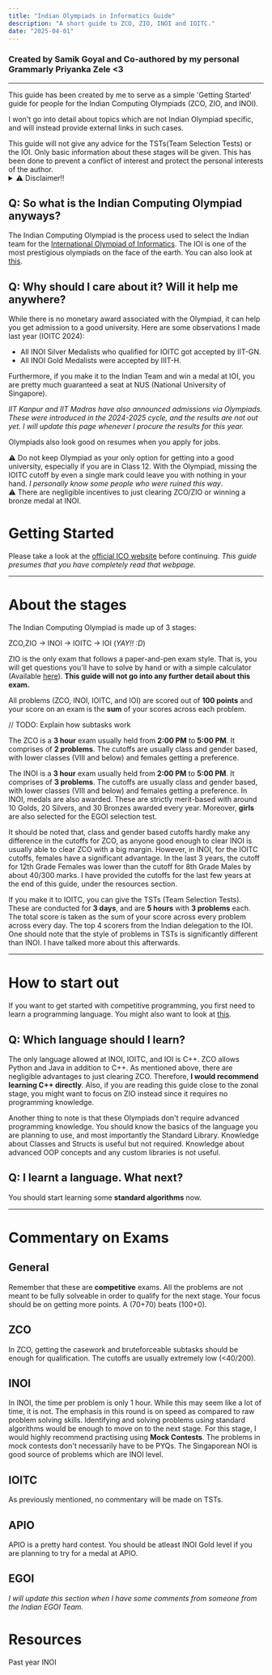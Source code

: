 ```yaml
---
title: "Indian Olympiads in Informatics Guide"
description: "A short guide to ZCO, ZIO, INOI and IOITC."
date: "2025-04-01"
---
```

### Created by Samik Goyal and Co-authored by my personal Grammarly Priyanka Zele <3

---

This guide has been created by me to serve as a simple 'Getting Started' guide for people for the Indian Computing Olympiads (ZCO, ZIO, and INOI).

I won't go into detail about topics which are not Indian Olympiad specific, and will instead provide external links in such cases.

<div class="block danger">
    This guide will not give any advice for the TSTs(Team Selection Tests) or the IOI. Only basic information about these stages will be given. This has been done to prevent a conflict of interest and protect the personal interests of the author.
</div>

<details>
    <summary>⚠️ Disclaimer!!</summary>
    This guide helps those who help themselves. It has not been made with the intention of spoonfeeding you everything.
</details>

## Q: So what is the Indian Computing Olympiad anyways?

The Indian Computing Olympiad is the process used to select the Indian team for the [International Olympiad of Informatics](https://ioinformatics.org/). The IOI is one of the most prestigious olympiads on the face of the earth. You can also look at [this](https://usaco.guide/general/intro-cp).

## Q: Why should I care about it? Will it help me anywhere?

While there is no monetary award associated with the Olympiad, it can help you get admission to a good university. Here are some observations I made last year (IOITC 2024):

- All INOI Silver Medalists who qualified for IOITC got accepted by IIT-GN.
- All INOI Gold Medalists were accepted by IIIT-H.

Furthermore, if you make it to the Indian Team and win a medal at IOI, you are pretty much guaranteed a seat at NUS (National University of Singapore).

_IIT Kanpur and IIT Madras have also announced admissions via Olympiads. These were introduced in the 2024-2025 cycle, and the results are not out yet. I will update this page whenever I procure the results for this year._

Olympiads also look good on resumes when you apply for jobs.

<div class="block danger">
⚠ Do not keep Olympiad as your only option for getting into a good university, especially if you are in Class 12. With the Olympiad, missing the IOITC cutoff by even a single mark could leave you with nothing in your hand. <i>I personally know some people who were ruined this way</i>.
</div>

<div class="block danger">
⚠ There are negligible incentives to just clearing ZCO/ZIO or winning a bronze medal at INOI.
</div>

# Getting Started

Please take a look at the [official ICO website](https://www.iarcs.org.in/inoi/) before continuing. _This guide presumes that you have completely read that webpage._

---

# About the stages

The Indian Computing Olympiad is made up of 3 stages:

ZCO,ZIO -> INOI -> IOITC -> IOI (*YAY!! :D*)

<div class="block warning">
ZIO is the only exam that follows a paper-and-pen exam style. That is, you will get questions you'll have to solve by hand or with a simple calculator (Available <a href="https://www.tcsion.com/OnlineAssessment/ScientificCalculator/Calculator.html">here</a>). <b>This guide will not go into any further detail about this exam.</b>
</div>

All problems (ZCO, INOI, IOITC, and IOI) are scored out of **100 points** and your score on an exam is the **sum** of your scores across each problem.

// TODO: Explain how subtasks work

The ZCO is a **3 hour** exam usually held from **2:00 PM** to **5:00 PM**. It comprises of **2 problems**. The cutoffs are usually class and gender based, with lower classes (VIII and below) and females getting a preference.

The INOI is a **3 hour** exam usually held from **2:00 PM** to **5:00 PM**. It comprises of **3 problems**. The cutoffs are usually class and gender based, with lower classes (VIII and below) and females getting a preference. In INOI, medals are also awarded. These are strictly merit-based with around 10 Golds, 20 Silvers, and 30 Bronzes awarded every year. Moreover, **girls** are also selected for the EGOI selection test.

It should be noted that, class and gender based cutoffs hardly make any difference in the cutoffs for ZCO, as anyone good enough to clear INOI is usually able to clear ZCO with a big margin. However, in INOI, for the IOITC cutoffs, females have a significant advantage. In the last 3 years, the cutoff for 12th Grade Females was lower than the cutoff for 8th Grade Males by about 40/300 marks. I have provided the cutoffs for the last few years at the end of this guide, under the resources section.

If you make it to IOITC, you can give the TSTs (Team Selection Tests). These are conducted for **3 days**, and are **5 hours** with **3 problems** each. The total score is taken as the sum of your score across every problem across every day. The top 4 scorers from the Indian delegation to the IOI. One should note that the style of problems in TSTs is significantly different than INOI. I have talked more about this afterwards.

---

# How to start out

If you want to get started with competitive programming, you first need to learn a programming language. You might also want to look at [this](https://usaco.guide/general/intro-cp).

## Q: Which language should I learn?

The only language allowed at INOI, IOITC, and IOI is C++. ZCO allows Python and Java in addition to C++. As mentioned above, there are negligible advantages to just clearing ZCO. Therefore, **I would recommend learning C++ directly**. Also, if you are reading this guide close to the zonal stage, you might want to focus on ZIO instead since it requires no programming knowledge.

Another thing to note is that these Olympiads don't require advanced programming knowledge. You should know the basics of the language you are planning to use, and most importantly the Standard Library. Knowledge about Classes and Structs is useful but not required. Knowledge about advanced OOP concepts and any custom libraries is not useful.

## Q: I learnt a language. What next?

You should start learning some **standard algorithms** now.

---

# Commentary on Exams

## General

Remember that these are **competitive** exams. All the problems are not meant to be fully solveable in order to qualify for the next stage. Your focus should be on getting more points. A (70+70) beats (100+0).

## ZCO

In ZCO, getting the casework and bruteforceable subtasks should be enough for qualification. The cutoffs are usually extremely low (<40/200).

## INOI

In INOI, the time per problem is only 1 hour. While this may seem like a lot of time, it is not. The emphasis in this round is on speed as compared to raw problem solving skills. Identifying and solving problems using standard algorithms would be enough to move on to the next stage. For this stage, I would highly recommend practising using **Mock Contests**. The problems in mock contests don't necessarily have to be PYQs. The Singaporean NOI is good source of problems which are INOI level.

## IOITC

As previously mentioned, no commentary will be made on TSTs.

## APIO

APIO is a pretty hard contest. You should be atleast INOI Gold level if you are planning to try for a medal at APIO.

## EGOI

_I will update this section when I have some comments from someone from the Indian EGOI Team._

# Resources

Past year INOI